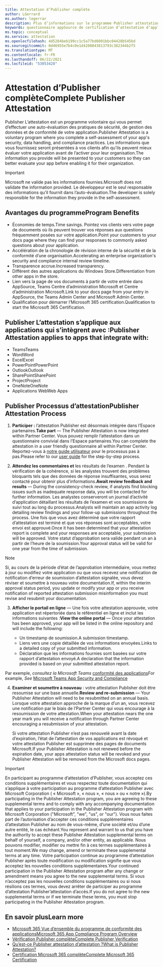 ```yaml
---
title: Attestation d’Publisher complète
author: LGerrard
ms.author: legerrar
description: Plus d’informations sur le programme Publisher attestation d’attestation d’accès
keywords: questionnaire appSource de certification d’attestation d’application 365
ms.topic: conceptual
ms.service: attestation
ms.openlocfilehash: 4d5284beb199cc1c5a77bd6091bbc04428b545bd
ms.sourcegitcommit: 0d46955e7b4c0e1d4208843813793c382344b2f5
ms.translationtype: MT
ms.contentlocale: fr-FR
ms.lasthandoff: 06/22/2021
ms.locfileid: "53053428"
---
```

# <a name="complete-publisher-attestation"></a><span data-ttu-id="40464-104">Attestation d’Publisher complète</span><span class="sxs-lookup"><span data-stu-id="40464-104">Complete Publisher Attestation</span></span>

<span data-ttu-id="40464-105">Publisher L’attestation est un programme volontaire qui vous permet d’effectuer une auto-évaluation des pratiques de sécurité, de gestion des données et de conformité de votre application.</span><span class="sxs-lookup"><span data-stu-id="40464-105">Publisher Attestation is a voluntary program where you complete a self-assessment of your app's security, data handling, and compliance practices.</span></span> <span data-ttu-id="40464-106">Les informations que vous fournissez seront présentées à vos clients afin qu’ils peuvent mieux évaluer votre application avant de l’activer pour leur organisation.</span><span class="sxs-lookup"><span data-stu-id="40464-106">The information you provide will be presented to your customers so they can better evaluate your app before enabling it for their organization.</span></span> 

> [!IMPORTANT]
> <span data-ttu-id="40464-107">Microsoft ne valide pas les informations fournies.</span><span class="sxs-lookup"><span data-stu-id="40464-107">Microsoft does not validate the information provided.</span></span> <span data-ttu-id="40464-108">Le développeur est le seul responsable des informations qu’il fournit dans l’auto-évaluation.</span><span class="sxs-lookup"><span data-stu-id="40464-108">The developer is solely responsible for the information they provide in the self-assessment.</span></span> 


## <a name="program-benefits"></a><span data-ttu-id="40464-109">Avantages du programme</span><span class="sxs-lookup"><span data-stu-id="40464-109">Program Benefits</span></span>
- <span data-ttu-id="40464-110">Économies de temps.</span><span class="sxs-lookup"><span data-stu-id="40464-110">Time savings.</span></span> <span data-ttu-id="40464-111">Pointez vos clients vers votre page de documents où ils peuvent trouver vos réponses aux questions fréquemment posées sur votre application.</span><span class="sxs-lookup"><span data-stu-id="40464-111">Point your customers to your docs page where they can find your responses to commonly asked questions about your application.</span></span> 
- <span data-ttu-id="40464-112">Accélération de la chronologie de révision interne de la sécurité et de la conformité d’une organisation.</span><span class="sxs-lookup"><span data-stu-id="40464-112">Accelerating an enterprise organization's security and compliance internal review timeline.</span></span>
- <span data-ttu-id="40464-113">Transparence accrue.</span><span class="sxs-lookup"><span data-stu-id="40464-113">Increased transparency.</span></span>
- <span data-ttu-id="40464-114">Différent des autres applications du Windows Store.</span><span class="sxs-lookup"><span data-stu-id="40464-114">Differentiation from other apps in the store.</span></span> 
- <span data-ttu-id="40464-115">Lien vers la page de vos documents à partir de votre entrée dans AppSource, Teams Centre d’administration Microsoft et Centre d’administration Microsoft.</span><span class="sxs-lookup"><span data-stu-id="40464-115">Link to your docs page from your entry in AppSource, the Teams Admin Center and Microsoft Admin Center.</span></span> 
- <span data-ttu-id="40464-116">Qualification pour démarrer l’Microsoft 365 certification.</span><span class="sxs-lookup"><span data-stu-id="40464-116">Qualification to start the Microsoft 365 Certification.</span></span>

## <a name="publisher-attestation-applies-to-apps-that-integrate-with"></a><span data-ttu-id="40464-117">Publisher L’attestation s’applique aux applications qui s’intègrent avec :</span><span class="sxs-lookup"><span data-stu-id="40464-117">Publisher Attestation applies to apps that integrate with:</span></span>
- <span data-ttu-id="40464-118">Teams</span><span class="sxs-lookup"><span data-stu-id="40464-118">Teams</span></span>
- <span data-ttu-id="40464-119">Word</span><span class="sxs-lookup"><span data-stu-id="40464-119">Word</span></span>
- <span data-ttu-id="40464-120">Excel</span><span class="sxs-lookup"><span data-stu-id="40464-120">Excel</span></span>
- <span data-ttu-id="40464-121">PowerPoint</span><span class="sxs-lookup"><span data-stu-id="40464-121">PowerPoint</span></span> 
- <span data-ttu-id="40464-122">Outlook</span><span class="sxs-lookup"><span data-stu-id="40464-122">Outlook</span></span>
- <span data-ttu-id="40464-123">SharePoint</span><span class="sxs-lookup"><span data-stu-id="40464-123">SharePoint</span></span>
- <span data-ttu-id="40464-124">Project</span><span class="sxs-lookup"><span data-stu-id="40464-124">Project</span></span>
- <span data-ttu-id="40464-125">OneNote</span><span class="sxs-lookup"><span data-stu-id="40464-125">OneNote</span></span>
- <span data-ttu-id="40464-126">Applications Web</span><span class="sxs-lookup"><span data-stu-id="40464-126">Web Apps</span></span>

## <a name="publisher-attestation-process"></a><span data-ttu-id="40464-127">Publisher Processus d’attestation</span><span class="sxs-lookup"><span data-stu-id="40464-127">Publisher Attestation Process</span></span>

1. <span data-ttu-id="40464-128">**Participer :** l’attestation Publisher est désormais intégrée dans l’Espace partenaires.</span><span class="sxs-lookup"><span data-stu-id="40464-128">**Take part** — The Publisher Attestation is now integrated within Partner Center.</span></span> <span data-ttu-id="40464-129">Vous pouvez remplir l’attestation dans un questionnaire convivial dans l’Espace partenaires.</span><span class="sxs-lookup"><span data-stu-id="40464-129">You can complete the attestation in a user friendly questionnaire all within Partner Center.</span></span> <span data-ttu-id="40464-130">Reportez-vous à [notre guide utilisateur](https://docs.microsoft.com/microsoft-365-app-certification/docs/userguide) pour le processus pas à pas.</span><span class="sxs-lookup"><span data-stu-id="40464-130">Please refer to our [user guide](https://docs.microsoft.com/microsoft-365-app-certification/docs/userguide) for the step-by-step process.</span></span>

2. <span data-ttu-id="40464-131">**Attendez les commentaires et** les résultats de l’examen . Pendant la vérification de la cohérence, si les analystes trouvent des problèmes bloquants tels que des données de réponse insuffisantes, vous serez contacté pour obtenir plus d’informations.</span><span class="sxs-lookup"><span data-stu-id="40464-131">**Await review feedback and results** — During the consistency-check review, if analysts find blocking issues such as inadequate response data, you will be contacted for further information.</span></span> <span data-ttu-id="40464-132">Les analystes conserveront un journal d’activité d’application détaillant les résultats de l’examen et vos soumissions de suivi tout au long du processus.</span><span class="sxs-lookup"><span data-stu-id="40464-132">Analysts will maintain an app activity log detailing review findings and your follow-up submissions throughout the process.</span></span> <span data-ttu-id="40464-133">Une fois que vous avez déterminé que votre rapport d’attestation est terminé et que vos réponses sont acceptables, votre envoi est approuvé.</span><span class="sxs-lookup"><span data-stu-id="40464-133">Once it has been determined that your attestation report is complete and your responses are acceptable, your submission will be approved.</span></span> <span data-ttu-id="40464-134">Votre statut d’approbation sera valide pendant un an à partir de l’heure de la soumission.</span><span class="sxs-lookup"><span data-stu-id="40464-134">Your approval status will be valid for one year from the time of submission.</span></span>

> [!NOTE]
> <span data-ttu-id="40464-135">Si, au cours de la période d’état de l’approbation intermédiaire, vous mettez à jour ou modifiez votre application ou que vous recevez une notification de notification d’erreur de soumission d’attestation signalée, vous devez réviser et soumettre à nouveau votre documentation.</span><span class="sxs-lookup"><span data-stu-id="40464-135">If, within the interim approval status period, you update or modify your app or you receive notification of reported attestation submission misinformation you must revise and resubmit your documentation.</span></span>

3. <span data-ttu-id="40464-136">**Afficher le portail en ligne** — Une fois votre attestation approuvée, votre application est répertoriée dans le référentiel en ligne et inclut les informations suivantes :</span><span class="sxs-lookup"><span data-stu-id="40464-136">**View the online portal** — Once your attestation has been approved, your app will be listed in the online repository and will include the following:</span></span>

   - <span data-ttu-id="40464-137">Un timestamp de soumission.</span><span class="sxs-lookup"><span data-stu-id="40464-137">A submission timestamp.</span></span>
   - <span data-ttu-id="40464-138">Liens vers une copie détaillée de vos informations envoyées.</span><span class="sxs-lookup"><span data-stu-id="40464-138">Links to a detailed copy of your submitted information.</span></span>
   - <span data-ttu-id="40464-139">Déclaration que les informations fournies sont basées sur votre rapport d’attestation envoyé.</span><span class="sxs-lookup"><span data-stu-id="40464-139">A declaration that the information provided is based on your submitted attestation report.</span></span>

<span data-ttu-id="40464-140">Par exemple, *consultez la Microsoft Teams* [conformité des applications](../teams/teams-apps.md)</span><span class="sxs-lookup"><span data-stu-id="40464-140">For example, *See* [Microsoft Teams App Security and Compliance](../teams/teams-apps.md)</span></span>

4. <span data-ttu-id="40464-141">**Examiner et soumettre à nouveau** : votre attestation Publisher doit être resoumise sur une base annuelle.</span><span class="sxs-lookup"><span data-stu-id="40464-141">**Review and re-submission** — Your Publisher Attestation will need to be resubmitted on an annual basis.</span></span> <span data-ttu-id="40464-142">Lorsque votre attestation approche de la marque d’un an, vous recevez une notification par le biais de l’Partner Center qui vous encourage à la resoumission de votre attestation.</span><span class="sxs-lookup"><span data-stu-id="40464-142">When your attestation nears the one year mark you will receive a notification through Partner Center encouraging a resubmission of your attestation.</span></span> 

   <span data-ttu-id="40464-143">Si votre attestation Publisher n’est pas renouvelé avant la date d’expiration, l’état de l’attestation de vos applications est révoqué et votre attestation Publisher est supprimée des pages de documents Microsoft.</span><span class="sxs-lookup"><span data-stu-id="40464-143">If your Publisher Attestation is not renewed before the expiration date, your apps attestation status will be revoked and your Publisher Attestation will be removed from the Microsoft docs pages.</span></span> 

>[!IMPORTANT]
><span data-ttu-id="40464-144">En participant au programme d’attestation d’Publisher, vous acceptez ces conditions supplémentaires et vous respectez toute documentation qui s’applique à votre participation au programme d’attestation Publisher avec Microsoft Corporation ( « Microsoft », « nous », « nous » ou « notre »).</span><span class="sxs-lookup"><span data-stu-id="40464-144">By participating in the Publisher Attestation program, you are agreeing to these supplemental terms and to comply with any accompanying documentation that applies to your participation in the Publisher Attestation program with Microsoft Corporation ("Microsoft", "we", "us", or "our").</span></span> <span data-ttu-id="40464-145">Vous nous faites part de l’autorisation d’accepter ces conditions supplémentaires d’attestation Publisher au nom de vous-même, d’une société et/ou d’une autre entité, le cas échéant.</span><span class="sxs-lookup"><span data-stu-id="40464-145">You represent and warrant to us that you have the authority to accept these Publisher Attestation supplemental terms on behalf of yourself, a company, and/or other entity, as applicable.</span></span> <span data-ttu-id="40464-146">Nous pouvons modifier, modifier ou mettre fin à ces termes supplémentaires à tout moment.</span><span class="sxs-lookup"><span data-stu-id="40464-146">We may change, amend or terminate these supplemental terms at any time.</span></span> <span data-ttu-id="40464-147">Votre participation continue au programme d’attestation Publisher après toute modification ou modification signifie que vous acceptez les nouvelles conditions supplémentaires.</span><span class="sxs-lookup"><span data-stu-id="40464-147">Your continued participation in the Publisher Attestation program after any change or amendment means you agree to the new supplemental terms.</span></span> <span data-ttu-id="40464-148">Si vous n’acceptez pas les nouvelles conditions supplémentaires ou si nous résilions ces termes, vous devez arrêter de participer au programme d’attestation Publisher’attestation d’accès.</span><span class="sxs-lookup"><span data-stu-id="40464-148">If you do not agree to the new supplemental terms or if we terminate these terms, you must stop participating in the Publisher Attestation program.</span></span>

## <a name="learn-more"></a><span data-ttu-id="40464-149">En savoir plus</span><span class="sxs-lookup"><span data-stu-id="40464-149">Learn more</span></span>

* [<span data-ttu-id="40464-150">Microsoft 365 Vue d’ensemble du programme de conformité des applications</span><span class="sxs-lookup"><span data-stu-id="40464-150">Microsoft 365 App Compliance Program Overview</span></span>](~/overview.md)  
* [<span data-ttu-id="40464-151">Vérification Publisher complète</span><span class="sxs-lookup"><span data-stu-id="40464-151">Complete Publisher Verification</span></span>](https://docs.microsoft.com/azure/active-directory/develop/mark-app-as-publisher-verified)  
* [<span data-ttu-id="40464-152">Qu’est-ce Publisher attestation d’attestation ?</span><span class="sxs-lookup"><span data-stu-id="40464-152">What is Publisher Attestation?</span></span>](~/docs/enterprise-app-attestation-guide.md)  
* [<span data-ttu-id="40464-153">Certification Microsoft 365 complète</span><span class="sxs-lookup"><span data-stu-id="40464-153">Complete Microsoft 365 Certification</span></span>](~/docs/certification.md)
